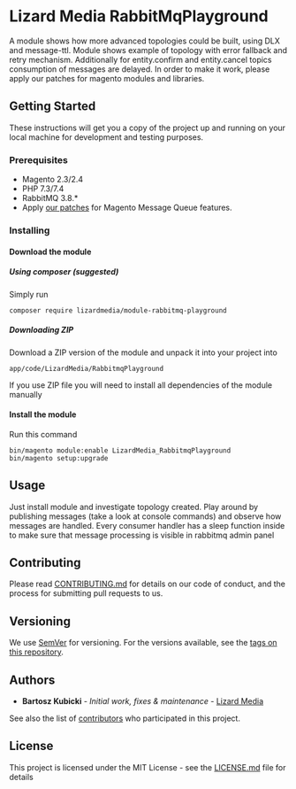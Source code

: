 # Lizard Media RabbitMqPlayground #

A module shows how more advanced topologies could be built, using DLX and message-ttl. 
Module shows example of topology with error fallback and retry mechanism. Additionally for entity.confirm and entity.cancel
topics consumption of messages are delayed. In order to make it work, please apply our patches for magento modules and libraries. 

## Getting Started

These instructions will get you a copy of the project up and running on your local machine for development and testing purposes.

### Prerequisites

* Magento 2.3/2.4
* PHP 7.3/7.4
* RabbitMQ 3.8.*
* Apply [our patches](https://github.com/lizardmedia/magento2-mq-patches) for Magento Message Queue features.

### Installing

#### Download the module

##### Using composer (suggested)

Simply run

```
composer require lizardmedia/module-rabbitmq-playground
```

##### Downloading ZIP

Download a ZIP version of the module and unpack it into your project into
```
app/code/LizardMedia/RabbitmqPlayground
```
If you use ZIP file you will need to install all dependencies of the module
manually


#### Install the module

Run this command
```
bin/magento module:enable LizardMedia_RabbitmqPlayground
bin/magento setup:upgrade
```

## Usage

Just install module and investigate topology created. Play around by 
publishing messages (take a look at console commands) and observe how messages are handled. Every consumer handler
has a sleep function inside to make sure that message processing is visible in rabbitmq admin panel

## Contributing

Please read [CONTRIBUTING.md](CONTRIBUTING.md) for details on our code of conduct, and the process for submitting pull requests to us.

## Versioning

We use [SemVer](http://semver.org/) for versioning. For the versions available, see the [tags on this repository](https://github.com/lizardmedia/varnish-warmer-magento2/tags). 

## Authors

* **Bartosz Kubicki** - *Initial work, fixes & maintenance* - [Lizard Media](https://github.com/bartoszkubicki)

See also the list of [contributors](https://github.com/lizardmedia/rabbitmq-playground/contributors) who participated in this project.

## License

This project is licensed under the MIT License - see the [LICENSE.md](LICENSE.md) file for details
